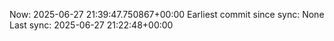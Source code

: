 Now: 2025-06-27 21:39:47.750867+00:00 Earliest commit since sync: None Last sync: 2025-06-27 21:22:48+00:00
